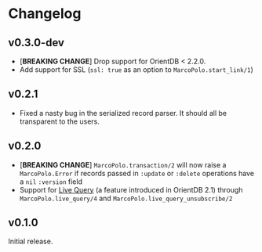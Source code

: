# Changelog

## v0.3.0-dev

* [**BREAKING CHANGE**] Drop support for OrientDB < 2.2.0.
* Add support for SSL (`ssl: true` as an option to `MarcoPolo.start_link/1`)

## v0.2.1

* Fixed a nasty bug in the serialized record parser. It should all be
  transparent to the users.

## v0.2.0

* [**BREAKING CHANGE**] `MarcoPolo.transaction/2` will now raise a
  `MarcoPolo.Error` if records passed in `:update` or `:delete` operations have
  a `nil` `:version` field
* Support for [Live Query](https://orientdb.com/docs/last/Live-Query.html) (a
  feature introduced in OrientDB 2.1) through `MarcoPolo.live_query/4` and
  `MarcoPolo.live_query_unsubscribe/2`

## v0.1.0

Initial release.
